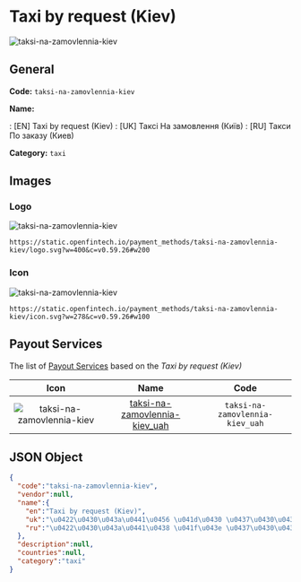 
# Taxi by request (Kiev) 
![taksi-na-zamovlennia-kiev](https://static.openfintech.io/payment_methods/taksi-na-zamovlennia-kiev/logo.svg?w=400&c=v0.59.26#w200)  

## General 
**Code:** `taksi-na-zamovlennia-kiev` 
 
**Name:** 
 
:	[EN] Taxi by request (Kiev) 
:	[UK] Таксі На замовлення (Київ) 
:	[RU] Такси По заказу (Киев) 
 
**Category:** `taxi` 
 

## Images 

### Logo 
![taksi-na-zamovlennia-kiev](https://static.openfintech.io/payment_methods/taksi-na-zamovlennia-kiev/logo.svg?w=400&c=v0.59.26#w200)  

```
https://static.openfintech.io/payment_methods/taksi-na-zamovlennia-kiev/logo.svg?w=400&c=v0.59.26#w200
```  

### Icon 
![taksi-na-zamovlennia-kiev](https://static.openfintech.io/payment_methods/taksi-na-zamovlennia-kiev/icon.svg?w=278&c=v0.59.26#w100)  

```
https://static.openfintech.io/payment_methods/taksi-na-zamovlennia-kiev/icon.svg?w=278&c=v0.59.26#w100
```  

## Payout Services 
 
The list of [Payout Services](/payout-services/) based on the _Taxi by request (Kiev)_ 

|Icon|Name|Code| 
|:---:|:---:|:---:| 
|![taksi-na-zamovlennia-kiev](https://static.openfintech.io/payout_methods/taksi-na-zamovlennia-kiev/icon.png?w=278&c=v0.59.26#w40) |[taksi-na-zamovlennia-kiev_uah](/payout-services/taksi-na-zamovlennia-kiev_uah/)|`taksi-na-zamovlennia-kiev_uah`| 
 

## JSON Object 

```json
{
  "code":"taksi-na-zamovlennia-kiev",
  "vendor":null,
  "name":{
    "en":"Taxi by request (Kiev)",
    "uk":"\u0422\u0430\u043a\u0441\u0456 \u041d\u0430 \u0437\u0430\u043c\u043e\u0432\u043b\u0435\u043d\u043d\u044f (\u041a\u0438\u0457\u0432)",
    "ru":"\u0422\u0430\u043a\u0441\u0438 \u041f\u043e \u0437\u0430\u043a\u0430\u0437\u0443 (\u041a\u0438\u0435\u0432)"
  },
  "description":null,
  "countries":null,
  "category":"taxi"
}
```  
